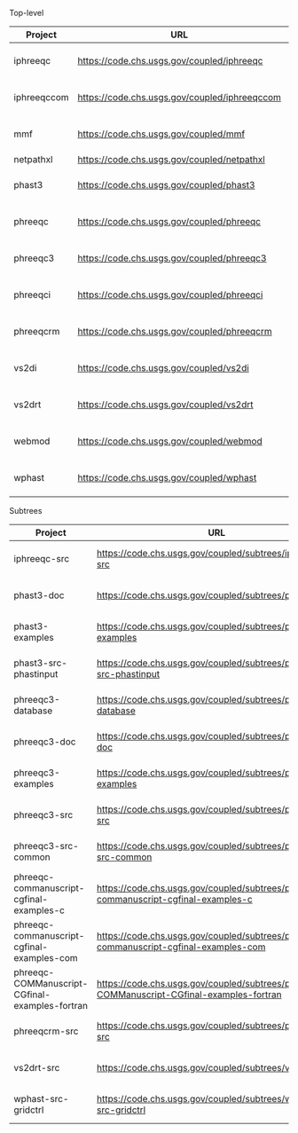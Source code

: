 Top-level

| Project               | URL                                                     | Status                                                                                                                                                                               |
|-----------------------|---------------------------------------------------------|--------------------------------------------------------------------------------------------------------------------------------------------------------------------------------------|
| iphreeqc              | https://code.chs.usgs.gov/coupled/iphreeqc              | [![pipeline status](https://code.chs.usgs.gov/coupled/iphreeqc/badges/master/pipeline.svg)](https://code.chs.usgs.gov/coupled/iphreeqc/commits/master)                               |
| iphreeqccom           | https://code.chs.usgs.gov/coupled/iphreeqccom           | [![pipeline status](https://code.chs.usgs.gov/coupled/iphreeqccom/badges/master/pipeline.svg)](https://code.chs.usgs.gov/coupled/iphreeqccom/commits/master)                         |
| mmf                   | https://code.chs.usgs.gov/coupled/mmf                   | [![pipeline status](https://code.chs.usgs.gov/coupled/mmf/badges/master/pipeline.svg)](https://code.chs.usgs.gov/coupled/mmf/commits/master)                                         |
| netpathxl             | https://code.chs.usgs.gov/coupled/netpathxl             |                                                                                                                                                                                      |
| phast3                | https://code.chs.usgs.gov/coupled/phast3                | [![pipeline status ]( https://code.chs.usgs.gov/coupled/phast3/badges/master/pipeline.svg ) ](https://code.chs.usgs.gov/coupled/phast3/commits/master)                               |
| phreeqc               | https://code.chs.usgs.gov/coupled/phreeqc               | [![pipeline status ]( https://code.chs.usgs.gov/coupled/phreeqc/badges/master/pipeline.svg ) ](https://code.chs.usgs.gov/coupled/phreeqc/commits/master)                             |
| phreeqc3              | https://code.chs.usgs.gov/coupled/phreeqc3              | [![pipeline status ]( https://code.chs.usgs.gov/coupled/phreeqc3/badges/master/pipeline.svg ) ](https://code.chs.usgs.gov/coupled/phreeqc3/commits/master)                           |
| phreeqci              | https://code.chs.usgs.gov/coupled/phreeqci              | [![pipeline status ]( https://code.chs.usgs.gov/coupled/phreeqci/badges/master/pipeline.svg ) ](https://code.chs.usgs.gov/coupled/phreeqci/commits/master)                           |
| phreeqcrm             | https://code.chs.usgs.gov/coupled/phreeqcrm             | [![pipeline status ]( https://code.chs.usgs.gov/coupled/phreeqcrm/badges/master/pipeline.svg ) ](https://code.chs.usgs.gov/coupled/phreeqcrm/commits/master)                         |
| vs2di                 | https://code.chs.usgs.gov/coupled/vs2di                 | [![pipeline status ]( https://code.chs.usgs.gov/coupled/vs2di/badges/master/pipeline.svg ) ](https://code.chs.usgs.gov/coupled/vs2di/commits/master)                                 |
| vs2drt                | https://code.chs.usgs.gov/coupled/vs2drt                | [![pipeline status ]( https://code.chs.usgs.gov/coupled/vs2drt/badges/master/pipeline.svg ) ](https://code.chs.usgs.gov/coupled/vs2drt/commits/master)                               |
| webmod                | https://code.chs.usgs.gov/coupled/webmod                | [![pipeline status ]( https://code.chs.usgs.gov/coupled/webmod/badges/master/pipeline.svg ) ](https://code.chs.usgs.gov/coupled/webmod/commits/master)                               |
| wphast                | https://code.chs.usgs.gov/coupled/wphast                | [![pipeline status ]( https://code.chs.usgs.gov/coupled/wphast/badges/master/pipeline.svg ) ](https://code.chs.usgs.gov/coupled/wphast/commits/master)                               |

Subtrees

| Project                                        | URL                                                                                       | Status                                                                                                                                                                                                                                               |
|------------------------------------------------|-------------------------------------------------------------------------------------------|------------------------------------------------------------------------------------------------------------------------------------------------------------------------------------------------------------------------------------------------------|
| iphreeqc-src                                   | https://code.chs.usgs.gov/coupled/subtrees/iphreeqc-src                                   | [![pipeline status](https://code.chs.usgs.gov/coupled/subtrees/iphreeqc-src/badges/master/pipeline.svg)](https://code.chs.usgs.gov/coupled/subtrees/iphreeqc-src/commits/master)                                                                     |
| phast3-doc                                     | https://code.chs.usgs.gov/coupled/subtrees/phast3-doc                                     | [![pipeline status](https://code.chs.usgs.gov/coupled/subtrees/phast3-doc/badges/master/pipeline.svg)](https://code.chs.usgs.gov/coupled/subtrees/phast3-doc/commits/master)                                                                         |
| phast3-examples                                | https://code.chs.usgs.gov/coupled/subtrees/phast3-examples                                | [![pipeline status](https://code.chs.usgs.gov/coupled/subtrees/phast3-examples/badges/master/pipeline.svg)](https://code.chs.usgs.gov/coupled/subtrees/phast3-examples/commits/master)                                                               |
| phast3-src-phastinput                          | https://code.chs.usgs.gov/coupled/subtrees/phast3-src-phastinput                          | [![pipeline status](https://code.chs.usgs.gov/coupled/subtrees/phast3-src-phastinput/badges/master/pipeline.svg)](https://code.chs.usgs.gov/coupled/subtrees/phast3-src-phastinput/commits/master)                                                   |
| phreeqc3-database                              | https://code.chs.usgs.gov/coupled/subtrees/phreeqc3-database                              | [![pipeline status](https://code.chs.usgs.gov/coupled/subtrees/phreeqc3-database/badges/master/pipeline.svg)](https://code.chs.usgs.gov/coupled/subtrees/phreeqc3-database/commits/master)                                                           |
| phreeqc3-doc                                   | https://code.chs.usgs.gov/coupled/subtrees/phreeqc3-doc                                   | [![pipeline status](https://code.chs.usgs.gov/coupled/subtrees/phreeqc3-doc/badges/master/pipeline.svg)](https://code.chs.usgs.gov/coupled/subtrees/phreeqc3-doc/commits/master)                                                                     |
| phreeqc3-examples                              | https://code.chs.usgs.gov/coupled/subtrees/phreeqc3-examples                              | [![pipeline status](https://code.chs.usgs.gov/coupled/subtrees/phreeqc3-examples/badges/master/pipeline.svg)](https://code.chs.usgs.gov/coupled/subtrees/phreeqc3-examples/commits/master)                                                           |
| phreeqc3-src                                   | https://code.chs.usgs.gov/coupled/subtrees/phreeqc3-src                                   | [![pipeline status](https://code.chs.usgs.gov/coupled/subtrees/phreeqc3-src/badges/master/pipeline.svg)](https://code.chs.usgs.gov/coupled/subtrees/phreeqc3-src/commits/master)                                                                     |
| phreeqc3-src-common                            | https://code.chs.usgs.gov/coupled/subtrees/phreeqc3-src-common                            | [![pipeline status](https://code.chs.usgs.gov/coupled/subtrees/phreeqc3-src-common/badges/master/pipeline.svg)](https://code.chs.usgs.gov/coupled/subtrees/phreeqc3-src-common/commits/master)                                                       |
| phreeqc-commanuscript-cgfinal-examples-c       | https://code.chs.usgs.gov/coupled/subtrees/phreeqc-commanuscript-cgfinal-examples-c       | [![pipeline status](https://code.chs.usgs.gov/coupled/subtrees/phreeqc-commanuscript-cgfinal-examples-c/badges/master/pipeline.svg)](https://code.chs.usgs.gov/coupled/subtrees/phreeqc-commanuscript-cgfinal-examples-c/commits/master)             |
| phreeqc-commanuscript-cgfinal-examples-com     | https://code.chs.usgs.gov/coupled/subtrees/phreeqc-commanuscript-cgfinal-examples-com     | [![pipeline status](https://code.chs.usgs.gov/coupled/subtrees/phreeqc-COMManuscript-cgfinal-examples-com/badges/master/pipeline.svg)](https://code.chs.usgs.gov/coupled/subtrees/phreeqc-commanuscript-cgfinal-examples-com/commits/master)         |
| phreeqc-COMManuscript-CGfinal-examples-fortran | https://code.chs.usgs.gov/coupled/subtrees/phreeqc-COMManuscript-CGfinal-examples-fortran | [![pipeline status](https://code.chs.usgs.gov/coupled/subtrees/phreeqc-COMManuscript-CGfinal-examples-fortran/badges/master/pipeline.svg)](https://code.chs.usgs.gov/coupled/subtrees/phreeqc-COMManuscript-CGfinal-examples-fortran/commits/master) |
| phreeqcrm-src                                  | https://code.chs.usgs.gov/coupled/subtrees/phreeqcrm-src                                  | [![pipeline status](https://code.chs.usgs.gov/coupled/subtrees/phreeqcrm-src/badges/master/pipeline.svg)](https://code.chs.usgs.gov/coupled/subtrees/phreeqcrm-src/commits/master)                                                                   |
| vs2drt-src                                     | https://code.chs.usgs.gov/coupled/subtrees/vs2drt-src                                     | [![pipeline status](https://code.chs.usgs.gov/coupled/subtrees/vs2drt-src/badges/master/pipeline.svg)](https://code.chs.usgs.gov/coupled/subtrees/vs2drt-src/commits/master)                                                                         |
| wphast-src-gridctrl                            | https://code.chs.usgs.gov/coupled/subtrees/wphast-src-gridctrl                            | [![pipeline status](https://code.chs.usgs.gov/coupled/subtrees/wphast-src-gridctrl/badges/master/pipeline.svg)](https://code.chs.usgs.gov/coupled/subtrees/wphast-src-gridctrl/commits/master)                                                       |
